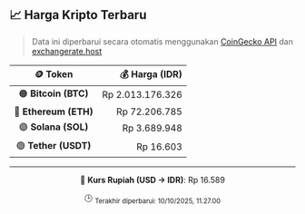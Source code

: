 

<!-- HARGA_KRIPTO -->
## 📈 Harga Kripto Terbaru

> Data ini diperbarui secara otomatis menggunakan [CoinGecko API](https://www.coingecko.com/) dan [exchangerate.host](https://exchangerate.host/)

<div align="center">

| 🪙 Token | 💰 Harga (IDR) |
|:------:|---------------:|
| 🟠 **Bitcoin (BTC)**   | Rp 2.013.176.326 |
| 🔵 **Ethereum (ETH)**  | Rp 72.206.785 |
| 🟣 **Solana (SOL)**    | Rp 3.689.948 |
| 🟢 **Tether (USDT)**   | Rp 16.603 |

---

💱 **Kurs Rupiah (USD → IDR)**: Rp 16.589

🕒 <sub>Terakhir diperbarui: 10/10/2025, 11.27.00</sub>

</div>
<!-- /HARGA_KRIPTO -->